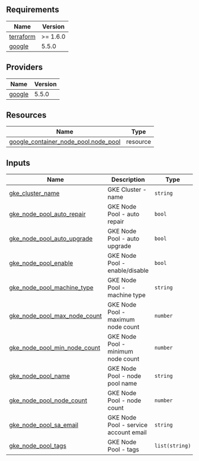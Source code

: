 <!-- BEGIN_TF_DOCS -->
## Requirements

| Name | Version |
|------|---------|
| <a name="requirement_terraform"></a> [terraform](#requirement\_terraform) | >= 1.6.0 |
| <a name="requirement_google"></a> [google](#requirement\_google) | 5.5.0 |

## Providers

| Name | Version |
|------|---------|
| <a name="provider_google"></a> [google](#provider\_google) | 5.5.0 |

## Resources

| Name | Type |
|------|------|
| [google_container_node_pool.node_pool](https://registry.terraform.io/providers/hashicorp/google/5.5.0/docs/resources/container_node_pool) | resource |

## Inputs

| Name | Description | Type | Default | Required |
|------|-------------|------|---------|:--------:|
| <a name="input_gke_cluster_name"></a> [gke\_cluster\_name](#input\_gke\_cluster\_name) | GKE Cluster - name | `string` | n/a | yes |
| <a name="input_gke_node_pool_auto_repair"></a> [gke\_node\_pool\_auto\_repair](#input\_gke\_node\_pool\_auto\_repair) | GKE Node Pool - auto repair | `bool` | n/a | yes |
| <a name="input_gke_node_pool_auto_upgrade"></a> [gke\_node\_pool\_auto\_upgrade](#input\_gke\_node\_pool\_auto\_upgrade) | GKE Node Pool - auto upgrade | `bool` | n/a | yes |
| <a name="input_gke_node_pool_enable"></a> [gke\_node\_pool\_enable](#input\_gke\_node\_pool\_enable) | GKE Node Pool - enable/disable | `bool` | n/a | yes |
| <a name="input_gke_node_pool_machine_type"></a> [gke\_node\_pool\_machine\_type](#input\_gke\_node\_pool\_machine\_type) | GKE Node Pool - machine type | `string` | n/a | yes |
| <a name="input_gke_node_pool_max_node_count"></a> [gke\_node\_pool\_max\_node\_count](#input\_gke\_node\_pool\_max\_node\_count) | GKE Node Pool - maximum node count | `number` | n/a | yes |
| <a name="input_gke_node_pool_min_node_count"></a> [gke\_node\_pool\_min\_node\_count](#input\_gke\_node\_pool\_min\_node\_count) | GKE Node Pool - minimum node count | `number` | n/a | yes |
| <a name="input_gke_node_pool_name"></a> [gke\_node\_pool\_name](#input\_gke\_node\_pool\_name) | GKE Node Pool - node pool name | `string` | n/a | yes |
| <a name="input_gke_node_pool_node_count"></a> [gke\_node\_pool\_node\_count](#input\_gke\_node\_pool\_node\_count) | GKE Node Pool - node count | `number` | n/a | yes |
| <a name="input_gke_node_pool_sa_email"></a> [gke\_node\_pool\_sa\_email](#input\_gke\_node\_pool\_sa\_email) | GKE Node Pool - service account email | `string` | n/a | yes |
| <a name="input_gke_node_pool_tags"></a> [gke\_node\_pool\_tags](#input\_gke\_node\_pool\_tags) | GKE Node Pool - tags | `list(string)` | n/a | yes |
<!-- END_TF_DOCS -->
